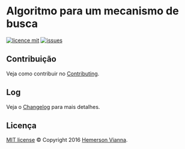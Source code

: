 # Algoritmo para um mecanismo de busca

[![licence mit](https://img.shields.io/badge/license-MIT-blue.svg)](https://github.com/algorithm-solutions/algorithm-search-engine/blob/master/LICENSE.md)
[![issues](https://img.shields.io/github/issues/algorithm-solutions/algorithm-search-engine.svg)](https://github.com/algorithm-solutions/algorithm-search-engine/issues)

## Contribuição

Veja como contribuir no [Contributing](CONTRIBUTING.md).

## Log

Veja o [Changelog](CHANGELOG.md) para mais detalhes.

## Licença

[MIT license](LICENSE.md) © Copyright 2016 [Hemerson Vianna](http://hemersonvianna.io).
